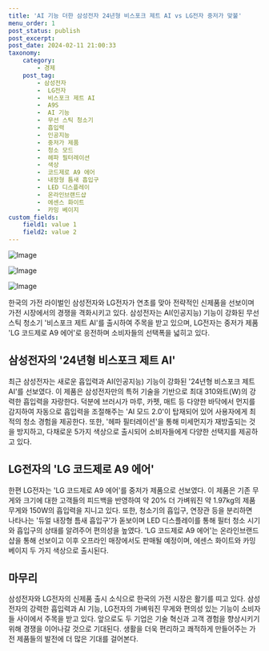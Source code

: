 ```yaml
---
title: 'AI 기능 더한 삼성전자 24년형 비스포크 제트 AI vs LG전자 중저가 맞불'
menu_order: 1
post_status: publish
post_excerpt: 
post_date: 2024-02-11 21:00:33
taxonomy:
    category:
        - 경제
    post_tag:
        - 삼성전자
        -  LG전자
        -  비스포크 제트 AI
        -  A9S
        -  AI 기능
        -  무선 스틱 청소기
        -  흡입력
        -  인공지능
        -  중저가 제품
        -  청소 모드
        -  헤파 필터레이션
        -  색상
        -  코드제로 A9 에어
        -  내장형 틈새 흡입구
        -  LED 디스플레이
        -  온라인브랜드샵
        -  에센스 화이트
        -  카밍 베이지
custom_fields:
    field1: value 1
    field2: value 2
---
```


![Image](https://imgnews.pstatic.net/image/648/2024/02/11/0000023260_001_20240211160001688.jpg?type=w647)

![Image](https://imgnews.pstatic.net/image/648/2024/02/11/0000023260_002_20240211160001772.jpg?type=w647)

![Image](https://imgnews.pstatic.net/image/648/2024/02/11/0000023260_003_20240211160001820.jpg?type=w647)

한국의 가전 라이벌인 삼성전자와 LG전자가 연초를 맞아 전략적인 신제품을 선보이며 가전 시장에서의 경쟁을 격화시키고 있다. 삼성전자는 AI(인공지능) 기능이 강화된 무선 스틱 청소기 '비스포크 제트 AI'를 출시하여 주목을 받고 있으며, LG전자는 중저가 제품 'LG 코드제로 A9 에어'로 응전하며 소비자들의 선택폭을 넓히고 있다.
## 삼성전자의 '24년형 비스포크 제트 AI'
최근 삼성전자는 새로운 흡입력과 AI(인공지능) 기능이 강화된 '24년형 비스포크 제트 AI'를 선보였다. 이 제품은 삼성전자만의 특허 기술을 기반으로 최대 310와트(W)의 강력한 흡입력을 자랑한다. 덕분에 브러시가 마루, 카펫, 매트 등 다양한 바닥에서 먼지를 감지하여 자동으로 흡입력을 조절해주는 'AI 모드 2.0'이 탑재되어 있어 사용자에게 최적의 청소 경험을 제공한다. 또한, '헤파 필터레이션'을 통해 미세먼지가 재방출되는 것을 방지하고, 다채로운 5가지 색상으로 출시되어 소비자들에게 다양한 선택지를 제공하고 있다.
## LG전자의 'LG 코드제로 A9 에어'
한편 LG전자는 'LG 코드제로 A9 에어'를 중저가 제품으로 선보였다. 이 제품은 기존 무게와 크기에 대한 고객들의 피드백을 반영하여 약 20% 더 가벼워진 약 1.97kg의 제품 무게와 150W의 흡입력을 지니고 있다. 또한, 청소기의 흡입구, 연장관 등을 분리하면 나타나는 '듀얼 내장형 틈새 흡입구'가 돋보이며 LED 디스플레이를 통해 필터 청소 시기와 흡입구의 상태를 알려주어 편의성을 높였다. 'LG 코드제로 A9 에어'는 온라인브랜드샵을 통해 선보이고 이후 오프라인 매장에서도 판매될 예정이며, 에센스 화이트와 카밍 베이지 두 가지 색상으로 출시된다.
## 마무리
삼성전자와 LG전자의 신제품 출시 소식으로 한국의 가전 시장은 활기를 띠고 있다. 삼성전자의 강력한 흡입력과 AI 기능, LG전자의 가벼워진 무게와 편의성 있는 기능이 소비자들 사이에서 주목을 받고 있다. 앞으로도 두 기업은 기술 혁신과 고객 경험을 향상시키기 위해 경쟁을 이어나갈 것으로 기대된다. 생활을 더욱 편리하고 쾌적하게 만들어주는 가전 제품들의 발전에 더 많은 기대를 걸어본다.
